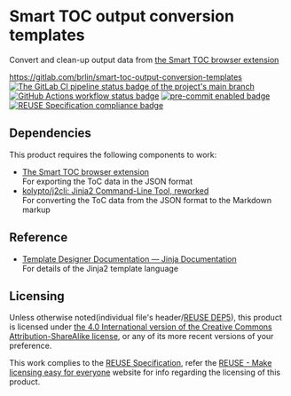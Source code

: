 # Smart TOC output conversion templates

Convert and clean-up output data from [the Smart TOC browser extension](https://github.com/FallenMax/smart-toc)

<https://gitlab.com/brlin/smart-toc-output-conversion-templates>  
[![The GitLab CI pipeline status badge of the project's `main` branch](https://gitlab.com/brlin/smart-toc-output-conversion-templates/badges/main/pipeline.svg?ignore_skipped=true "Click here to check out the comprehensive status of the GitLab CI pipelines")](https://gitlab.com/brlin/smart-toc-output-conversion-templates/-/pipelines) [![GitHub Actions workflow status badge](https://github.com/brlin-tw/smart-toc-output-conversion-templates/actions/workflows/check-potential-problems.yml/badge.svg "GitHub Actions workflow status")](https://github.com/brlin-tw/smart-toc-output-conversion-templates/actions/workflows/check-potential-problems.yml) [![pre-commit enabled badge](https://img.shields.io/badge/pre--commit-enabled-brightgreen?logo=pre-commit&logoColor=white "This project uses pre-commit to check potential problems")](https://pre-commit.com/) [![REUSE Specification compliance badge](https://api.reuse.software/badge/gitlab.com/brlin/smart-toc-output-conversion-templates "This project complies to the REUSE specification to decrease software licensing costs")](https://api.reuse.software/info/gitlab.com/brlin/smart-toc-output-conversion-templates)

## Dependencies

This product requires the following components to work:

* [The Smart TOC browser extension](https://github.com/FallenMax/smart-toc)  
  For exporting the ToC data in the JSON format
* [kolypto/j2cli: Jinja2 Command-Line Tool, reworked](https://github.com/kolypto/j2cli)  
  For converting the ToC data from the JSON format to the Markdown markup

## Reference

* [Template Designer Documentation — Jinja Documentation](https://jinja.palletsprojects.com/en/latest/templates/)  
  For details of the Jinja2 template language

## Licensing

Unless otherwise noted(individual file's header/[REUSE DEP5](.reuse/dep5)), this product is licensed under [the 4.0 International version of the Creative Commons Attribution-ShareAlike license](https://creativecommons.org/licenses/by-sa/4.0/), or any of its more recent versions of your preference.

This work complies to the [REUSE Specification](https://reuse.software/spec/), refer the [REUSE - Make licensing easy for everyone](https://reuse.software/) website for info regarding the licensing of this product.
